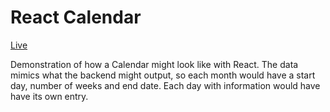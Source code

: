 # React Calendar

[Live](https://colinritchey.github.io/React-Calendar/)

Demonstration of how a Calendar might look like with React. The data mimics
what the backend might output, so each month would have a start day, number
of weeks and end date. Each day with information would have have its own entry.
